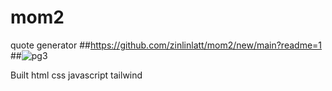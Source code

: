 # mom2
quote generator ##https://github.com/zinlinlatt/mom2/new/main?readme=1
##![pg3](https://user-images.githubusercontent.com/98326555/178494834-8efc591a-abd5-48d7-98b2-7c3c571fac29.PNG)


Built
html
css
javascript
tailwind
